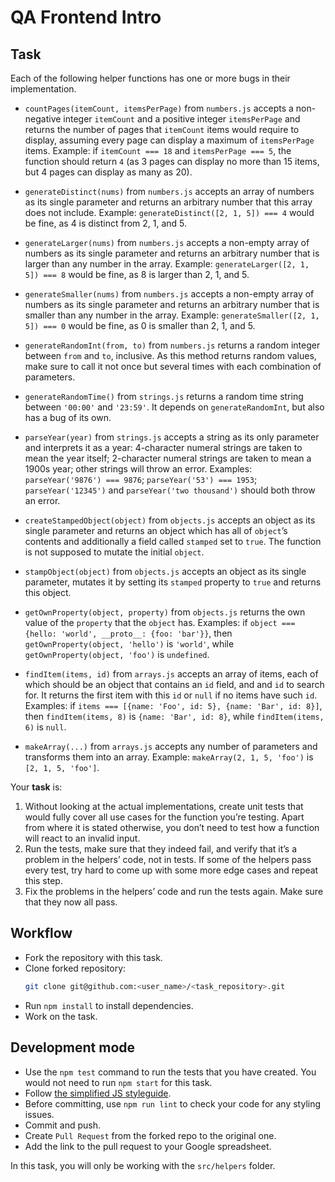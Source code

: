# QA Frontend Intro

## Task
Each of the following helper functions has one or more bugs in their implementation.

- `countPages(itemCount, itemsPerPage)` from `numbers.js` accepts a non-negative integer `itemCount` and a positive integer `itemsPerPage` and returns the number of pages that `itemCount` items would require to display, assuming every page can display a maximum of `itemsPerPage` items. Example: if `itemCount === 18` and `itemsPerPage === 5`, the function should return `4` (as 3 pages can display no more than 15 items, but 4 pages can display as many as 20).

- `generateDistinct(nums)` from `numbers.js` accepts an array of numbers as its single parameter and returns an arbitrary number that this array does not include. Example: `generateDistinct([2, 1, 5]) === 4` would be fine, as 4 is distinct from 2, 1, and 5.

- `generateLarger(nums)` from `numbers.js` accepts a non-empty array of numbers as its single parameter and returns an arbitrary number that is larger than any number in the array. Example: `generateLarger([2, 1, 5]) === 8` would be fine, as 8 is larger than 2, 1, and 5.

- `generateSmaller(nums)` from `numbers.js` accepts a non-empty array of numbers as its single parameter and returns an arbitrary number that is smaller than any number in the array. Example: `generateSmaller([2, 1, 5]) === 0` would be fine, as 0 is smaller than 2, 1, and 5.

- `generateRandomInt(from, to)` from `numbers.js` returns a random integer between `from` and `to`, inclusive. As this method returns random values, make sure to call it not once but several times with each combination of parameters.

- `generateRandomTime()` from `strings.js` returns a random time string between `'00:00'` and `'23:59'`. It depends on `generateRandomInt`, but also has a bug of its own.

- `parseYear(year)` from `strings.js` accepts a string as its only parameter and interprets it as a year: 4-character numeral strings are taken to mean the year itself; 2-character numeral strings are taken to mean a 1900s year; other strings will throw an error. Examples: `parseYear('9876') === 9876`; `parseYear('53') === 1953`; `parseYear('12345')` and `parseYear('two thousand')` should both throw an error.

- `createStampedObject(object)` from `objects.js` accepts an object as its single parameter and returns an object which has all of `object`’s contents and additionally a field called `stamped` set to `true`. The function is not supposed to mutate the initial `object`.

- `stampObject(object)` from `objects.js` accepts an object as its single parameter, mutates it by setting its `stamped` property to `true` and returns this object.

- `getOwnProperty(object, property)` from `objects.js` returns the own value of the `property` that the `object` has. Examples: if `object === {hello: 'world', __proto__: {foo: 'bar'}}`, then `getOwnProperty(object, 'hello')` is `'world'`, while `getOwnProperty(object, 'foo')` is `undefined`.

- `findItem(items, id)` from `arrays.js` accepts an array of items, each of which should be an object that contains an `id` field, and and `id` to search for. It returns the first item with this `id` or `null` if no items have such `id`. Examples: if `items === [{name: 'Foo', id: 5}, {name: 'Bar', id: 8}]`, then `findItem(items, 8)` is `{name: 'Bar', id: 8}`, while `findItem(items, 6)` is `null`.

- `makeArray(...)` from `arrays.js` accepts any number of parameters and transforms them into an array. Example: `makeArray(2, 1, 5, 'foo')` is `[2, 1, 5, 'foo']`.

Your **task** is:

1. Without looking at the actual implementations, create unit tests that would fully cover all use cases for the function you’re testing. Apart from where it is stated otherwise, you don’t need to test how a function will react to an invalid input.
1. Run the tests, make sure that they indeed fail, and verify that it’s a problem in the helpers’ code, not in tests. If some of the helpers pass every test, try hard to come up with some more edge cases and repeat this step.
1. Fix the problems in the helpers’ code and run the tests again. Make sure that they now all pass.

## Workflow
- Fork the repository with this task.
- Clone forked repository:
    ```bash
    git clone git@github.com:<user_name>/<task_repository>.git
    ```
- Run `npm install` to install dependencies.
- Work on the task.

## Development mode
- Use the `npm test` command to run the tests that you have created. You would not need to run `npm start` for this task.
- Follow [the simplified JS styleguide](https://mate-academy.github.io/style-guides/javascript-standard-modified).
- Before committing, use `npm run lint` to check your code for any styling issues.
- Commit and push.
- Create `Pull Request` from the forked repo to the original one.
- Add the link to the pull request to your Google spreadsheet.

In this task, you will only be working with the `src/helpers` folder.
